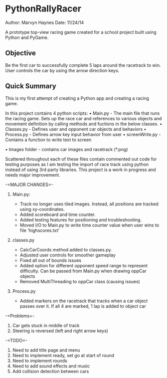 PythonRallyRacer
================
Author: Marvyn Haynes
Date: 11/24/14

A prototype top-view racing game created for a school project built using Python and PyGame.


Objective
------------
Be the first car to successfully complete 5 laps around the racetrack to win.  User controls the car by using the arrow direction keys.


Quick Summary
-------------
This is my first attempt of creating a Python app and creating a racing game. 

In this project contains 4 python scripts:
•	Main.py - The main file that runs the racing game. Sets up the race car and references to various objects and movement definition by calling methods and fuctions in the below classes.
•	Classes.py - Defines user and opponent car objects and behaviors
•	Process.py - Defines arrow key input behavior from user
•	screenWrite.py - Contains a function to write text to screen

• Images folder - contains car images and racetrack (*.png)

Scattered throughout each of these files contain commented out code for testing purposes as I am 
testing the import of race track using python instead of using 3rd party libraries.  This project is a work in progress and needs major improvement.


-=MAJOR CHANGES=-
1. Main.py: 
	- Track no longer uses tiled images.  Instead, all positions are tracked using xy-coordinates.
	- Added scoreboard and time counter.
	- Added testing features for positioning and troubleshooting.
	- Moved I/O to Main.py to write time counter value when user wins to file 'highscores.txt'

2. classes.py
	- CalcCarCoords method added to classes.py.
	- Adjusted user controls for smoother gameplay
	- Fixed all out of bounds issues
	- Added option for different opponent speed range to represent difficulty.  Can be passed from Main.py when drawing oppCar objects
	- Removed MultiThreading to oppCar class (causing issues)

3. Process.py
	- Added markers on the racetrack that tracks when a car object passes over it. If all 4 are marked, 1 lap is added to object car


-=Problems=-
1. Car gets stuck in middle of track
2. Steering is reversed (left and right arrow keys)

-=TODO=-
1. Need to add title page and menu
2. Need to implement ready, set go at start of round
3. Need to implement rounds
4. Need to add sound effects and music
5. Add collision detection between cars
